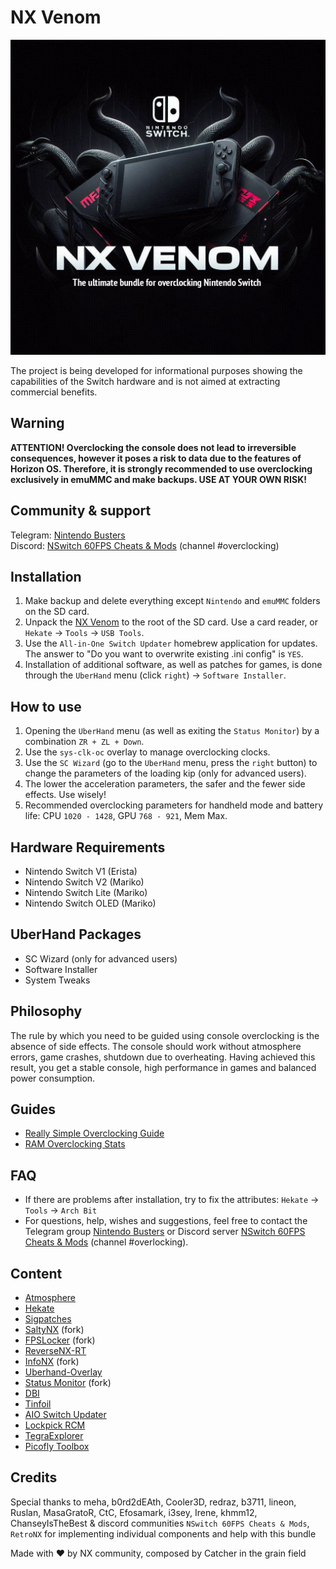 # NX Venom

![Banner](banner.jpg)

The project is being developed for informational purposes showing the capabilities of the Switch hardware and is not aimed at extracting commercial benefits.

## Warning

**ATTENTION! Overclocking the console does not lead to irreversible consequences, however it poses a risk to data due to the features of Horizon OS. Therefore, it is strongly recommended to use overclocking exclusively in emuMMC and make backups. USE AT YOUR OWN RISK!**

## Community & support

Telegram: [Nintendo Busters](https://t.me/NintendoBusters)  
Discord: [NSwitch 60FPS Cheats & Mods](https://discord.com/invite/UqN6FcepTQ) (channel #overclocking)

## Installation

1. Make backup and delete everything except `Nintendo` and `emuMMC` folders on the SD card.
2. Unpack the [NX Venom](https://github.com/CatcherITGF/NX-Venom/raw/main/NXVenom.zip) to the root of the SD card. Use a card reader, or `Hekate` → `Tools` → `USB Tools`.
3. Use the `All-in-One Switch Updater` homebrew application for updates. The answer to "Do you want to overwrite existing .ini config" is `YES`.
4. Installation of additional software, as well as patches for games, is done through the `UberHand` menu (click `right`) → `Software Installer`.

## How to use

1. Opening the `UberHand` menu (as well as exiting the `Status Monitor`) by a combination `ZR + ZL + Down`.
2. Use the `sys-clk-oc` overlay to manage overclocking clocks.
3. Use the `SC Wizard` (go to the `UberHand` menu, press the `right` button) to change the parameters of the loading kip (only for advanced users).
4. The lower the acceleration parameters, the safer and the fewer side effects. Use wisely!
5. Recommended overclocking parameters for handheld mode and battery life: CPU `1020 - 1428`, GPU `768 - 921`, Mem Max.

## Hardware Requirements

- Nintendo Switch V1 (Erista)
- Nintendo Switch V2 (Mariko)
- Nintendo Switch Lite (Mariko)
- Nintendo Switch OLED (Mariko)

## UberHand Packages

- SC Wizard (only for advanced users)
- Software Installer
- System Tweaks  

## Philosophy

The rule by which you need to be guided using console overclocking is the absence of side effects. The console should work without atmosphere errors, game crashes, shutdown due to overheating. Having achieved this result, you get a stable console, high performance in games and balanced power consumption.

## Guides

- [Really Simple Overclocking Guide](https://rentry.co/ocsc)
- [RAM Overclocking Stats](https://docs.google.com/spreadsheets/d/154TU8NRI3G8wY0ndf8HYJG20wsajW_CeSvkJLHw7o1g/edit?gid=0#gid=0)

## FAQ

- If there are problems after installation, try to fix the attributes: `Hekate` → `Tools` → `Arch Bit`
- For questions, help, wishes and suggestions, feel free to contact the Telegram group [Nintendo Busters](https://t.me/NintendoBusters) or Discord server [NSwitch 60FPS Cheats & Mods](https://discord.com/invite/UqN6FcepTQ) (channel #overlocking).

## Content

- [Atmosphere](https://github.com/Atmosphere-NX/Atmosphere)
- [Hekate](https://github.com/CTCaer/hekate)
- [Sigpatches](https://sigmapatches.coomer.party)
- [SaltyNX](https://github.com/masagrator/SaltyNX) (fork)
- [FPSLocker](https://github.com/masagrator/FPSLocker) (fork)
- [ReverseNX-RT](https://github.com/masagrator/ReverseNX-RT)
- [InfoNX](https://github.com/renA21/InfoNX) (fork)
- [Uberhand-Overlay](https://github.com/efosamark/Uberhand-Overlay)
- [Status Monitor](https://github.com/hanai3Bi/Status-Monitor-Overlay) (fork)
- [DBI](https://github.com/rashevskyv/dbi)
- [Tinfoil](https://tinfoil.io)
- [AIO Switch Updater](https://github.com/HamletDuFromage/aio-switch-updater)
- [Lockpick RCM](https://github.com/s1204IT/Lockpick_RCM)
- [TegraExplorer](https://github.com/suchmememanyskill/TegraExplorer)
- [Picofly Toolbox](https://github.com/Ansem-SoD/Picofly)

## Credits

Special thanks to meha, b0rd2dEAth, Cooler3D, redraz, b3711, lineon, Ruslan, MasaGratoR, CtC, Efosamark, i3sey, Irene, khmm12, ChanseyIsTheBest & discord communities `NSwitch 60FPS Cheats & Mods`, `RetroNX` for implementing individual components and help with this bundle

Made with ❤️ by NX community, composed by Catcher in the grain field
